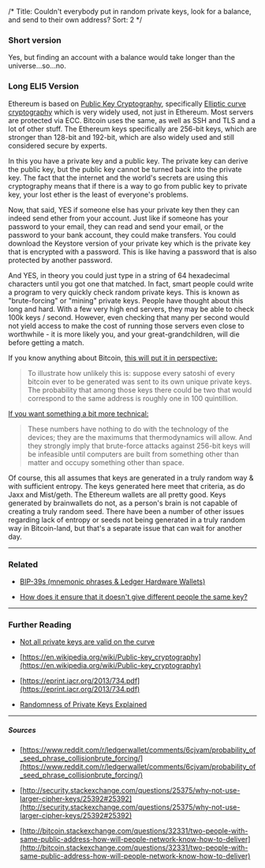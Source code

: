 /*
Title: Couldn't everybody put in random private keys, look for a balance, and send to their own address?
Sort: 2
*/

### Short version

Yes, but finding an account with a balance would take longer than the universe...so...no.

### Long ELI5 Version

Ethereum is based on [Public Key Cryptography](https://en.wikipedia.org/wiki/Public-key_cryptography), specifically [Elliptic curve cryptography](https://eprint.iacr.org/2013/734.pdf) which is very widely used, not just in Ethereum. Most servers are protected via ECC. Bitcoin uses the same, as well as SSH and TLS and a lot of other stuff. The Ethereum keys specifically are 256-bit keys, which are stronger than 128-bit and 192-bit, which are also widely used and still considered secure by experts.

In this you have a private key and a public key. The private key can derive the public key, but the public key cannot be turned back into the private key. The fact that the internet and the world's secrets are using this cryptography means that if there is a way to go from public key to private key, your lost ether is the least of everyone's problems.

Now, that said, YES if someone else has your private key then they can indeed send ether from your account. Just like if someone has your password to your email, they can read and send your email, or the password to your bank account, they could make transfers. You could download the Keystore version of your private key which is the private key that is encrypted with a password. This is like having a password that is also protected by another password.

And YES, in theory you could just type in a string of 64 hexadecimal characters until you got one that matched. In fact, smart people could write a program to very quickly check random private keys. This is known as "brute-forcing" or "mining" private keys. People have thought about this long and hard. With a few very high end servers, they may be able to check 100k keys / second. However, even checking that many per second would not yield access to make the cost of running those servers even close to worthwhile - it is more likely you, and your great-grandchildren, will die before getting a match.

If you know anything about Bitcoin, [this will put it in perspective:](http://bitcoin.stackexchange.com/questions/32331/two-people-with-same-public-address-how-will-people-network-know-how-to-deliver)

> To illustrate how unlikely this is: suppose every satoshi of every bitcoin ever to be generated was sent to its own unique private keys. The probability that among those keys there could be two that would correspond to the same address is roughly one in 100 quintillion.

[If you want something a bit more technical:](http://security.stackexchange.com/questions/25375/why-not-use-larger-cipher-keys/25392#25392)

> These numbers have nothing to do with the technology of the devices; they are the maximums that thermodynamics will allow. And they strongly imply that brute-force attacks against 256-bit keys will be infeasible until computers are built from something other than matter and occupy something other than space.

Of course, this all assumes that keys are generated in a truly random way & with sufficient entropy. The keys generated here meet that criteria, as do Jaxx and Mist/geth. The Ethereum wallets are all pretty good. Keys generated by brainwallets do not, as a person's brain is not capable of creating a truly random seed. There have been a number of other issues regarding lack of entropy or seeds not being generated in a truly random way in Bitcoin-land, but that's a separate issue that can wait for another day.


---

### Related

-  [BIP-39s (mnemonic phrases & Ledger Hardware Wallets)](https://www.reddit.com/r/ledgerwallet/comments/6cjvam/probability_of_seed_phrase_collisionbrute_forcing/
)

- [How does it ensure that it doesn't give different people the same key?](https://myetherwallet.groovehq.com/knowledge_base/topics/wip-how-does-it-ensure-that-it-doesnt-give-different-people-the-same-key)

---

### Further Reading

- [Not all private keys are valid on the curve](https://crypto.stackexchange.com/questions/30269/are-all-possible-ec-private-keys-valid)

- [https://en.wikipedia.org/wiki/Public-key_cryptography](https://en.wikipedia.org/wiki/Public-key_cryptography)

- [https://eprint.iacr.org/2013/734.pdf](https://eprint.iacr.org/2013/734.pdf)

- [Randomness of Private Keys Explained](https://www.reddit.com/r/ethereum/comments/6s1wzp/probably_a_stupid_question_about_mew_vulnerability/)

---

##### Sources

- [https://www.reddit.com/r/ledgerwallet/comments/6cjvam/probability_of_seed_phrase_collisionbrute_forcing/](https://www.reddit.com/r/ledgerwallet/comments/6cjvam/probability_of_seed_phrase_collisionbrute_forcing/)

- [http://security.stackexchange.com/questions/25375/why-not-use-larger-cipher-keys/25392#25392](http://security.stackexchange.com/questions/25375/why-not-use-larger-cipher-keys/25392#25392)

- [http://bitcoin.stackexchange.com/questions/32331/two-people-with-same-public-address-how-will-people-network-know-how-to-deliver](http://bitcoin.stackexchange.com/questions/32331/two-people-with-same-public-address-how-will-people-network-know-how-to-deliver)

